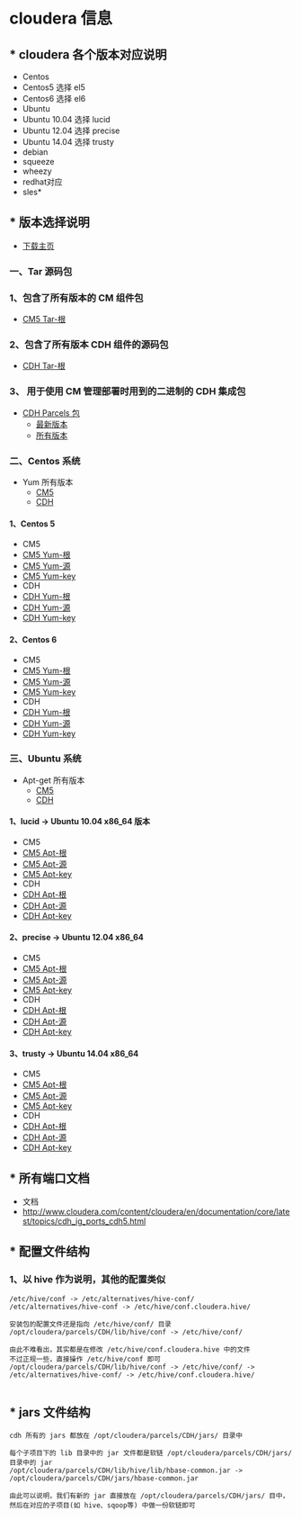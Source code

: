 # cloudera 信息


## * cloudera 各个版本对应说明

- Centos
 - Centos5 选择 el5
 - Centos6 选择 el6
- Ubuntu
 - Ubuntu 10.04 选择 lucid
 - Ubuntu 12.04 选择 precise
 - Ubuntu 14.04 选择 trusty
- debian
 - squeeze  
 - wheezy
- redhat对应
 - sles*

## * 版本选择说明
- [下载主页](http://www.cloudera.com/content/cloudera/en/downloads.html)

### 一、Tar 源码包

### 1、包含了所有版本的 CM 组件包
- [CM5 Tar-根](http://archive.cloudera.com/cm5/cm/5/)

### 2、包含了所有版本 CDH 组件的源码包
- [CDH Tar-根](http://archive.cloudera.com/cdh5/cdh/5/)

### 3、 用于使用 CM 管理部署时用到的二进制的 CDH 集成包
- [CDH Parcels 包](http://archive.cloudera.com/cdh5/parcels/)
  - [最新版本](http://archive.cloudera.com/cdh5/parcels/latest/)
  - [所有版本](http://archive.cloudera.com/cdh5/parcels/)

### 二、Centos 系统
- Yum 所有版本
  - [CM5](http://archive.cloudera.com/cm5/redhat/)
  - [CDH](http://archive.cloudera.com/cdh5/redhat/)

#### 1、Centos 5
- CM5
 - [CM5 Yum-根](http://archive.cloudera.com/cm5/redhat/5/x86_64/cm/)
 - [CM5 Yum-源](http://archive.cloudera.com/cm5/redhat/5/x86_64/cm/cloudera-manager.repo)
 - [CM5 Yum-key](http://archive.cloudera.com/cm5/redhat/5/x86_64/cm/RPM-GPG-KEY-cloudera)
- CDH
 - [CDH Yum-根](http://archive.cloudera.com/cdh5/redhat/5/x86_64/cdh/)
 - [CDH Yum-源](http://archive.cloudera.com/cdh5/redhat/5/x86_64/cdh/cloudera-cdh5.repo)
 - [CDH Yum-key](http://archive.cloudera.com/cdh5/redhat/5/x86_64/cdh/RPM-GPG-KEY-cloudera)

#### 2、Centos 6
- CM5
 - [CM5 Yum-根](http://archive.cloudera.com/cm5/redhat/6/x86_64/cm/)
 - [CM5 Yum-源](http://archive.cloudera.com/cm5/redhat/6/x86_64/cm/cloudera-manager.repo)
 - [CM5 Yum-key](http://archive.cloudera.com/cm5/redhat/6/x86_64/cm/RPM-GPG-KEY-cloudera)
- CDH
 - [CDH Yum-根](http://archive.cloudera.com/cdh5/redhat/6/x86_64/cdh/)
 - [CDH Yum-源](http://archive.cloudera.com/cdh5/redhat/6/x86_64/cdh/cloudera-cdh5.repo)
 - [CDH Yum-key](http://archive.cloudera.com/cdh5/redhat/6/x86_64/cdh/RPM-GPG-KEY-cloudera)

### 三、Ubuntu 系统
- Apt-get 所有版本
  - [CM5](http://archive.cloudera.com/cm5/ubuntu/)
  - [CDH](http://archive-primary.cloudera.com/cdh5/ubuntu/)

#### 1、lucid -> Ubuntu 10.04 x86_64 版本
- CM5
 - [CM5 Apt-根](http://archive.cloudera.com/cm5/ubuntu/lucid/amd64/cm/)
 - [CM5 Apt-源](http://archive.cloudera.com/cm5/ubuntu/lucid/amd64/cm/cloudera.list)
 - [CM5 Apt-key](http://archive.cloudera.com/cm5/ubuntu/lucid/amd64/cm/archive.key)
- CDH
 - [CDH Apt-根](http://archive-primary.cloudera.com/cdh5/ubuntu/lucid/amd64/cdh/)
 - [CDH Apt-源](http://archive-primary.cloudera.com/cdh5/ubuntu/lucid/amd64/cdh/cloudera.list)
 - [CDH Apt-key](http://archive-primary.cloudera.com/cdh5/ubuntu/lucid/amd64/cdh/archive.key)

#### 2、precise -> Ubuntu 12.04 x86_64
- CM5
 - [CM5 Apt-根](http://archive.cloudera.com/cm5/ubuntu/precise/amd64/cm/)
 - [CM5 Apt-源](http://archive.cloudera.com/cm5/ubuntu/precise/amd64/cm/cloudera.list)
 - [CM5 Apt-key](http://archive.cloudera.com/cm5/ubuntu/precise/amd64/cm/archive.key)
- CDH
 - [CDH Apt-根](http://archive-primary.cloudera.com/cdh5/ubuntu/precise/amd64/cdh/)
 - [CDH Apt-源](http://archive-primary.cloudera.com/cdh5/ubuntu/precise/amd64/cdh/cloudera.list)
 - [CDH Apt-key](http://archive-primary.cloudera.com/cdh5/ubuntu/precise/amd64/cdh/archive.key)

#### 3、trusty -> Ubuntu 14.04 x86_64
- CM5
 - [CM5 Apt-根](http://archive.cloudera.com/cm5/ubuntu/trusty/amd64/cm/)
 - [CM5 Apt-源](http://archive.cloudera.com/cm5/ubuntu/trusty/amd64/cm/cloudera.list)
 - [CM5 Apt-key](http://archive.cloudera.com/cm5/ubuntu/trusty/amd64/cm/archive.key)
- CDH
 - [CDH Apt-根](http://archive-primary.cloudera.com/cdh5/ubuntu/trusty/amd64/cdh/)
 - [CDH Apt-源](http://archive-primary.cloudera.com/cdh5/ubuntu/trusty/amd64/cdh/cloudera.list)
 - [CDH Apt-key](http://archive-primary.cloudera.com/cdh5/ubuntu/trusty/amd64/cdh/archive.key)


## * 所有端口文档
- 文档
 - http://www.cloudera.com/content/cloudera/en/documentation/core/latest/topics/cdh_ig_ports_cdh5.html

## * 配置文件结构

### 1、以 hive 作为说明，其他的配置类似
```
/etc/hive/conf -> /etc/alternatives/hive-conf/
/etc/alternatives/hive-conf -> /etc/hive/conf.cloudera.hive/

安装包的配置文件还是指向 /etc/hive/conf/ 目录
/opt/cloudera/parcels/CDH/lib/hive/conf -> /etc/hive/conf/

由此不难看出，其实都是在修改 /etc/hive/conf.cloudera.hive 中的文件
不过正规一些，直接操作 /etc/hive/conf 即可
/opt/cloudera/parcels/CDH/lib/hive/conf -> /etc/hive/conf/ -> /etc/alternatives/hive-conf/ -> /etc/hive/conf.cloudera.hive/


```

## * jars 文件结构

```
cdh 所有的 jars 都放在 /opt/cloudera/parcels/CDH/jars/ 目录中

每个子项目下的 lib 目录中的 jar 文件都是软链 /opt/cloudera/parcels/CDH/jars/ 目录中的 jar
/opt/cloudera/parcels/CDH/lib/hive/lib/hbase-common.jar -> /opt/cloudera/parcels/CDH/jars/hbase-common.jar

由此可以说明，我们有新的 jar 直接放在 /opt/cloudera/parcels/CDH/jars/ 目中，然后在对应的子项目(如 hive、sqoop等) 中做一份软链即可

```

